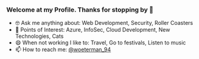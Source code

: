 <!--
<img align="right" src="https://github.com/kmt901/kmt901/blob/master/kaya_illustration.PNG" alt="Illustration of Kaya speaking at a conference with coding bubbles in background" width=350px height=465px/>
-->

### Welcome at my Profile. Thanks for stopping by 👋

- 🤓 Ask me anything about: Web Development, Security, Roller Coasters
- 📖 Points of Interest: Azure, InfoSec, Cloud Development, New Technologies, Cats
- 😄 When not working I like to: Travel, Go to festivals, Listen to music
- 📫 How to reach me:  [@woeterman_94](twitter.com/woeterman_94)
